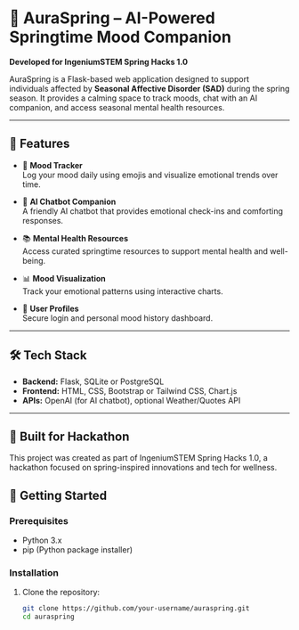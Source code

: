 # 🌸 AuraSpring – AI-Powered Springtime Mood Companion  
**Developed for IngeniumSTEM Spring Hacks 1.0**

AuraSpring is a Flask-based web application designed to support individuals affected by **Seasonal Affective Disorder (SAD)** during the spring season. It provides a calming space to track moods, chat with an AI companion, and access seasonal mental health resources.

---

## 🌟 Features

- 📝 **Mood Tracker**  
  Log your mood daily using emojis and visualize emotional trends over time.

- 💬 **AI Chatbot Companion**  
  A friendly AI chatbot that provides emotional check-ins and comforting responses.

- 📚 **Mental Health Resources**  
  Access curated springtime resources to support mental health and well-being.

- 📊 **Mood Visualization**  
  Track your emotional patterns using interactive charts.

- 🔐 **User Profiles**  
  Secure login and personal mood history dashboard.

---

## 🛠 Tech Stack

- **Backend:** Flask, SQLite or PostgreSQL  
- **Frontend:** HTML, CSS, Bootstrap or Tailwind CSS, Chart.js  
- **APIs:** OpenAI (for AI chatbot), optional Weather/Quotes API

---

## 🌱 Built for Hackathon
This project was created as part of IngeniumSTEM Spring Hacks 1.0, a hackathon focused on spring-inspired innovations and tech for wellness.

## 🚀 Getting Started

### Prerequisites

- Python 3.x  
- pip (Python package installer)

### Installation

1. Clone the repository:
   ```bash
   git clone https://github.com/your-username/auraspring.git
   cd auraspring
